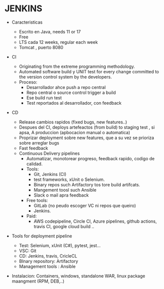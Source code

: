 # JENKINS

- Caracteristicas
    - Escrito en Java, needs 11 or 17
    - Free
    - LTS cada 12 weeks, regular each week
    - Tomcat , puerto 8080

- CI
    - Originating from the extreme programming methodology. 
    - Automated software build y UNIT test for every change committed to the version control system by the developers.
    - Proceso:
        - Desarrollador ahce push a repo central
        - Repo central o source control trigger a build
        - Ese build run test
        - Test reportados al desarrollador, con feedback

- CD
    - Release cambios rapidos (fixed bugs, new features..)
    - Despues del CI, deploys artefeactos (from build) to staging test , si apsa, A produccion (apbocacion manual o automatica)
    - Proprizar deployment sobre new features, que a su vez se prioriza sobre arreglar bugs
    - Fast feedback
    - Continuous Delivery pipelines
        - Automatizar, monotorear progreso, feedback rapido, codigo de calidad.
        - Tools: 
            - Git, Jenkins (CI)
            - test frameworks, xUnit o Selenium.
            -  Binary repos such Artifactory tos tore build artifcats. 
            - Mangement toosl such Ansible
            - Slack o mail apra feedback
        - Free tools:
            - GitLab (no peudo escoger VC ni repos que queiro)
            - Jenkins. 
        - Paid:
            - AWS codepipeline, Circle CI, Azure pipelines, github actions, travis CI, google cloud build ..

- Tools for deployment pipeline
    - Test: Selenium, xUnit (C#), pytest, jest...
    - VSC: Git
    - CD: Jenkins, travis, CricleCL
    - BInary repository: Artifactory
    - Management tools : Ansible

- Instalacion: Containers, windows, standalone WAR, linux package maangment (RPM, DEB,..)

